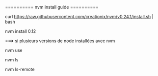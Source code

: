 ========== nvm install guide ==========

curl https://raw.githubusercontent.com/creationix/nvm/v0.24.1/install.sh | bash

nvm install 0.12


===> si plusieurs versions de node installées avec nvm

nvm use


nvm ls

nvm ls-remote
